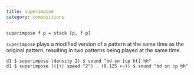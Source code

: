 ```yaml
---
title: superimpose
category: compositions
---
```


~~~~{haskell}
superimpose f p = stack [p, f p]
~~~~

`superimpose` plays a modified version of a pattern at the same time as the original pattern,
resulting in two patterns being played at the same time.

~~~~{haskell}
d1 $ superimpose (density 2) $ sound "bd sn [cp ht] hh"
d1 $ superimpose ((|+| speed "2") . (0.125 <~)) $ sound "bd sn cp hh"
~~~~
